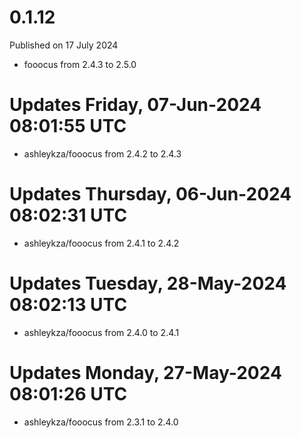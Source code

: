 # 0.1.12

Published on 17 July 2024

- fooocus from 2.4.3 to 2.5.0

# Updates Friday, 07-Jun-2024 08:01:55 UTC
- ashleykza/fooocus from 2.4.2 to 2.4.3

# Updates Thursday, 06-Jun-2024 08:02:31 UTC
- ashleykza/fooocus from 2.4.1 to 2.4.2

# Updates Tuesday, 28-May-2024 08:02:13 UTC
- ashleykza/fooocus from 2.4.0 to 2.4.1

# Updates Monday, 27-May-2024 08:01:26 UTC
- ashleykza/fooocus from 2.3.1 to 2.4.0

